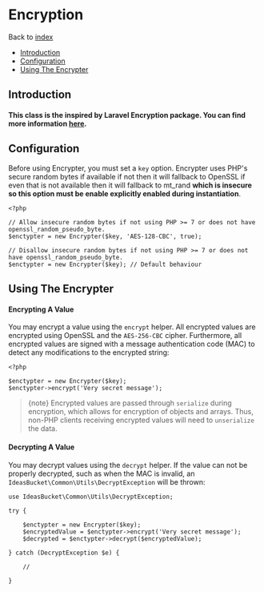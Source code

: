 # Encryption

Back to [index](../index.md)

- [Introduction](#introduction)
- [Configuration](#configuration)
- [Using The Encrypter](#using-the-encrypter)

<a name="introduction"></a>
## Introduction

#### This class is the inspired by Laravel Encryption package. You can find more information [here](https://laravel.com/docs/5.3/encryption).

<a name="configuration"></a>
## Configuration

Before using Encrypter, you must set a `key` option. Encrypter uses PHP's secure random bytes if available if not then it will fallback to OpenSSL if even that is not available then it will fallback to mt_rand **which is insecure so this option must be enable explicitly enabled during instantiation**.
    
    <?php
    
    // Allow insecure random bytes if not using PHP >= 7 or does not have openssl_random_pseudo_byte.
    $enctypter = new Encrypter($key, 'AES-128-CBC', true);
    
    // Disallow insecure random bytes if not using PHP >= 7 or does not have openssl_random_pseudo_byte.
    $enctypter = new Encrypter($key); // Default behaviour
    
<a name="using-the-encrypter"></a>
## Using The Encrypter

#### Encrypting A Value

You may encrypt a value using the `encrypt` helper. All encrypted values are encrypted using OpenSSL and the `AES-256-CBC` cipher. Furthermore, all encrypted values are signed with a message authentication code (MAC) to detect any modifications to the encrypted string:

    <?php

    $enctypter = new Encrypter($key);
    $enctypter->encrypt('Very secret message');

> {note} Encrypted values are passed through `serialize` during encryption, which allows for encryption of objects and arrays. Thus, non-PHP clients receiving encrypted values will need to `unserialize` the data.

#### Decrypting A Value

You may decrypt values using the `decrypt` helper. If the value can not be properly decrypted, such as when the MAC is invalid, an `IdeasBucket\Common\Utils\DecryptException` will be thrown:

    use IdeasBucket\Common\Utils\DecryptException;

    try {
    
        $enctypter = new Encrypter($key);
        $encryptedValue = $enctypter->encrypt('Very secret message');
        $decrypted = $enctypter->decrypt($encryptedValue);
        
    } catch (DecryptException $e) {
    
        //
        
    }
